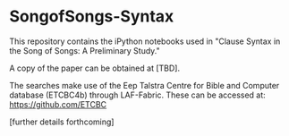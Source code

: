 # SongofSongs-Syntax

This repository contains the iPython notebooks used in "Clause Syntax in the Song of Songs: A Preliminary Study."

A copy of the paper can be obtained at [TBD].

The searches make use of the Eep Talstra Centre for Bible and Computer database (ETCBC4b) through LAF-Fabric. 
These can be accessed at: 
https://github.com/ETCBC

[further details forthcoming]
